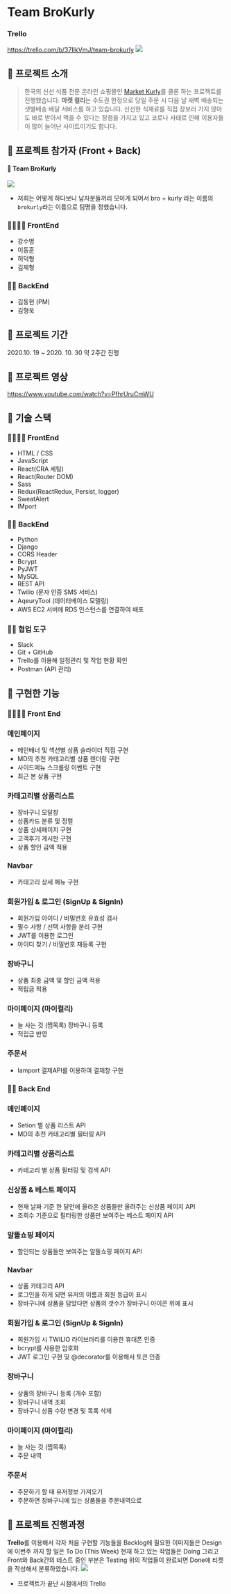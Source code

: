 # Team BroKurly
### Trello
https://trello.com/b/37IIkVmJ/team-brokurly
![](https://images.velog.io/images/kho5420/post/2aeaf7a3-8921-440b-8eba-17437cc8dfaa/image.png)
## :broccoli: 프로젝트 소개
>한국의 신선 식품 전문 온라인 쇼핑몰인 [Market Kurly](https://www.kurly.com/shop/main/index.php)를 클론 하는 프로젝트를 진행했습니다.
**마켓 컬리**는 수도권 한정으로 당일 주문 시 다음 날 새벽 배송되는 샛별배송 배달 서비스를 하고 있습니다.
신선한 식재료를 직접 장보러 가지 않아도 바로 받아서 먹을 수 있다는 장점을 가지고 있고 코로나 사태로 인해 이용자들이 많이 늘어난 사이트이기도 합니다.
## :broccoli: 프로젝트 참가자 (Front + Back)
#### :call_me_hand: Team BroKurly
![](https://images.velog.io/images/kho5420/post/b20eb17f-b0cd-4c53-bc68-9a5820ae5d1a/image.png)
+ 저희는 어떻게 하다보니 남자분들끼리 모이게 되어서 bro + kurly 라는 이름의 `brokurly`라는 이름으로 팀명을 정했습니다.
### :man:‍:man:‍:boy:‍:boy:‍ FrontEnd
+ 강수명
+ 이동훈
+ 허덕형
+ 김제형
### :man:‍:boy:‍ BackEnd
+ 김동현 (PM)
+ 김형욱
## :broccoli: 프로젝트 기간
2020.10. 19 ~ 2020. 10. 30 약 2주간 진행
## :broccoli: 프로젝트 영상
https://www.youtube.com/watch?v=PfhrUruCmWU
## :broccoli: 기술 스택
### :man:‍:man:‍:boy:‍:boy:‍ FrontEnd
+ HTML / CSS
+ JavaScript
+ React(CRA 세팅)
+ React(Router DOM)
+ Sass
+ Redux(ReactRedux, Persist, logger)
+ SweatAlert
+ IMport
### :man:‍:boy:‍ BackEnd
+ Python
+ Django
+ CORS Header
+ Bcrypt
+ PyJWT
+ MySQL
+ REST API
+ Twilio (문자 인증 SMS 서비스)
+ AqeuryTool (데이터베이스 모델링)
+ AWS EC2 서버에 RDS 인스턴스를 연결하여 배포
### :man::wrestling: 협업 도구
+ Slack
+ Git + GitHub
+ Trello를 이용해 일정관리 및 작업 현황 확인
+ Postman (API 관리)
## :broccoli: 구현한 기능
### :man:‍:man:‍:boy:‍:boy:‍ Front End
### 메인페이지
+ 메인배너 및 섹션별 상품 슬라이더 직접 구현
+ MD의 추천 카테고리별 상품 렌더링 구현
+ 사이드메뉴 스크롤링 이벤트 구현
+ 최근 본 상품 구현
### 카테고리별 상품리스트
+ 장바구니 모달창
+ 상품카드 분류 및 정렬
+ 상품 상세페이지 구현
+ 고객후기 게시판 구현
+ 상품 할인 금액 적용
### Navbar
+ 카테고리 상세 메뉴 구현
### 회원가입 & 로그인 (SignUp & SignIn)
+ 회원가입 아이디 / 비밀번호 유효성 검사
+ 필수 사항 / 선택 사항을 분리 구현
+ JWT를 이용한 로그인
+ 아이디 찾기 / 비밀번호 재등록 구현
### 장바구니
+ 상품 최종 금액 및 할인 금액 적용
+ 적립금 적용
### 마이페이지 (마이컬리)
+ 늘 사는 것 (찜목록) 장바구니 등록
+ 적립금 반영
### 주문서
+ Iamport 결제API를 이용하여 결제창 구현
### :man:‍:boy:‍ Back End
### 메인페이지
+ Setion 별 상품 리스트 API
+ MD의 추천 카테고리별 필터링 API
### 카테고리별 상품리스트
+ 카테고리 별 상품 필터링 및 검색 API
### 신상품 & 베스트 페이지
+ 현재 날짜 기준 한 달안에 올라온 상품들만 올려주는 신상품 페이지 API
+ 조회수 기준으로 필터링한 상품만 보여주는 베스트 페이지 API
### 알뜰쇼핑 페이지
+ 할인되는 상품들만 보여주는 알뜰쇼핑 페이지 API
### Navbar
+ 상품 카테고리 API
+ 로그인을 하게 되면 유저의 이름과 회원 등급이 표시
+ 장바구니에 상품을 담았다면 상품의 갯수가 장바구니 아이콘 위에 표시
### 회원가입 & 로그인 (SignUp & SignIn)
+ 회원가입 시 TWILIO 라이브러리를 이용한 휴대폰 인증
+ bcrypt를 사용한 암호화
+ JWT 로그인 구현 및 @decorator를 이용해서 토큰 인증
### 장바구니
+ 상품의 장바구니 등록 (개수 포함)
+ 장바구니 내역 조회
+ 장바구니 상품 수량 변경 및 목록 삭제
### 마이페이지 (마이컬리)
+ 늘 사는 것 (찜목록)
+ 주문 내역
### 주문서
+ 주문하기 할 때 유저정보 가져오기
+ 주문하면 장바구니에 있는 상품들을 주문내역으로
## :broccoli: 프로젝트 진행과정
**Trello**를 이용해서 각자 처음 구현할 기능들을 Backlog에
필요한 이미지들은 Design에
이번주 까지 할 일은 To Do (This Week)
현재 하고 있는 작업들은 Doing
그리고 Front와 Back간의 테스트 중인 부분은 Testing
위의 작업들이 완료되면 Done에 티켓을 작성해서 분류하였습니다.
![](https://images.velog.io/images/kho5420/post/3f8b4322-e82c-4d66-9575-ab16ee9839b2/image.png)
+ 프로젝트가 끝난 시점에서의 Trello
